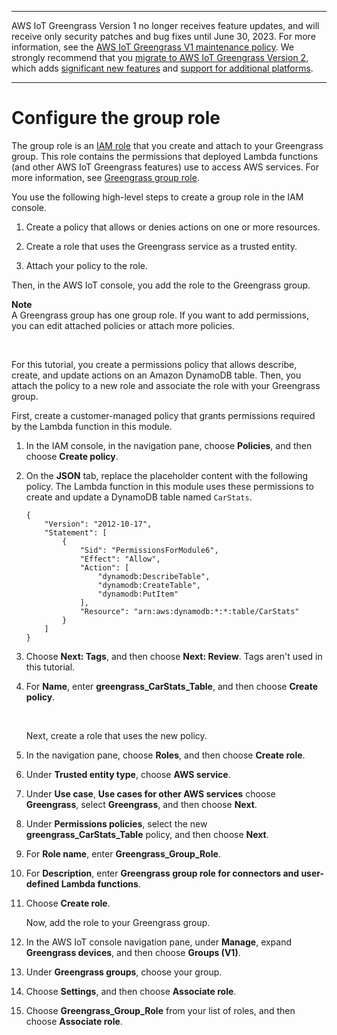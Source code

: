 --------

AWS IoT Greengrass Version 1 no longer receives feature updates, and will receive only security patches and bug fixes until June 30, 2023\. For more information, see the [AWS IoT Greengrass V1 maintenance policy](https://docs.aws.amazon.com/greengrass/v1/developerguide/maintenance-policy.html)\. We strongly recommend that you [migrate to AWS IoT Greengrass Version 2](https://docs.aws.amazon.com/greengrass/v2/developerguide/move-from-v1.html), which adds [significant new features](https://docs.aws.amazon.com/greengrass/v2/developerguide/greengrass-v2-whats-new.html) and [support for additional platforms](https://docs.aws.amazon.com/greengrass/v2/developerguide/operating-system-feature-support-matrix.html)\.

--------

# Configure the group role<a name="config-iam-roles"></a>

The group role is an [IAM role](https://docs.aws.amazon.com/IAM/latest/UserGuide/id_roles.html) that you create and attach to your Greengrass group\. This role contains the permissions that deployed Lambda functions \(and other AWS IoT Greengrass features\) use to access AWS services\. For more information, see [Greengrass group role](group-role.md)\.

You use the following high\-level steps to create a group role in the IAM console\.

1. Create a policy that allows or denies actions on one or more resources\.

1. Create a role that uses the Greengrass service as a trusted entity\.

1. Attach your policy to the role\.

Then, in the AWS IoT console, you add the role to the Greengrass group\.

**Note**  
A Greengrass group has one group role\. If you want to add permissions, you can edit attached policies or attach more policies\.

 

For this tutorial, you create a permissions policy that allows describe, create, and update actions on an Amazon DynamoDB table\. Then, you attach the policy to a new role and associate the role with your Greengrass group\.

First, create a customer\-managed policy that grants permissions required by the Lambda function in this module\.

1. In the IAM console, in the navigation pane, choose **Policies**, and then choose **Create policy**\.

1. On the **JSON** tab, replace the placeholder content with the following policy\. The Lambda function in this module uses these permissions to create and update a DynamoDB table named `CarStats`\.

   ```
   {
       "Version": "2012-10-17",
       "Statement": [
           {
               "Sid": "PermissionsForModule6",
               "Effect": "Allow",
               "Action": [
                   "dynamodb:DescribeTable",
                   "dynamodb:CreateTable",
                   "dynamodb:PutItem"
               ],
               "Resource": "arn:aws:dynamodb:*:*:table/CarStats"
           }
       ]
   }
   ```

1. Choose **Next: Tags**, and then choose **Next: Review**\. Tags aren't used in this tutorial\.

1. For **Name**, enter **greengrass\_CarStats\_Table**, and then choose **Create policy**\.

    

   Next, create a role that uses the new policy\.

1. In the navigation pane, choose **Roles**, and then choose **Create role**\.

1. Under **Trusted entity type**, choose **AWS service**\.

1. Under **Use case**, **Use cases for other AWS services** choose **Greengrass**, select **Greengrass**, and then choose **Next**\.

1. Under **Permissions policies**, select the new **greengrass\_CarStats\_Table** policy, and then choose **Next**\.

1. For **Role name**, enter **Greengrass\_Group\_Role**\.

1. For **Description**, enter **Greengrass group role for connectors and user\-defined Lambda functions**\.

1. Choose **Create role**\.

   Now, add the role to your Greengrass group\.

1. <a name="console-gg-groups"></a>In the AWS IoT console navigation pane, under **Manage**, expand **Greengrass devices**, and then choose **Groups \(V1\)**\.

1. Under **Greengrass groups**, choose your group\.

1. Choose **Settings**, and then choose **Associate role**\.

1. Choose **Greengrass\_Group\_Role** from your list of roles, and then choose **Associate role**\.